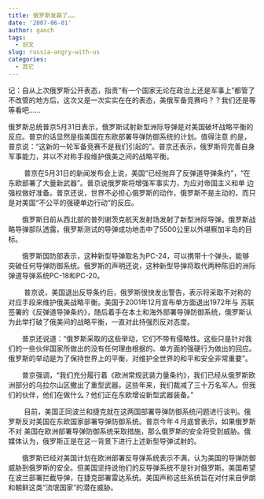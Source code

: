 ```yaml
---
title: 俄罗斯发飙了……
date: '2007-06-01'
author: gaoch
tags:
  - 旧文
slug: russia-angry-with-us
categories:
  - 其它
---
```


记：自从上次俄罗斯公开表态，指责“有一个国家无论在政治上还是军事上”都管了不改管的地方后，这次又是一次实实在在的表态，美俄军备竞赛吗？？我们还是等等看吧……

俄罗斯总统普京5月31日表示，俄罗斯试射新型洲际导弹是对美国破坏战略平衡的反应。普京的话显然是指美国在东欧部署导弹防御系统的计划。值得注意
的是，普京说：“这新的一轮军备竞赛不是我们引起的”。普京还表示，俄罗斯将完善自身军事能力，并以不对称手段维护俄美之间的战略平衡。[](http://news.zgjrw.com/zhuanti/2007032201/)

　
　普京在5月31日的新闻发布会上说，美国“已经抛弃了反弹道导弹条约”，“在东欧部署了大量新武器”。普京说俄罗斯将增强军事实力，为应对帝国主义和单
边强权做好准备。普京还说，世界不必担心俄罗斯的动作，俄罗斯不是主动的，而只是对美国“不公平的强硬单边行动”的反应。

　　俄罗斯日前从西北部的普列谢茨克航天发射场发射了新型洲际导弹。俄罗斯战略导弹部队透露，俄罗斯测试的导弹成功地击中了5500公里以外堪察加半岛的目标。

　　俄罗斯国防部表示，这种新型导弹取名为PC-24，可以携带十个弹头，能够突破任何导弹防御系统。俄罗斯的声明还说，这种新型导弹将取代两种陈旧的洲际弹道导弹系统PC-18和PC-20。

　
　普京说，美国退出反导条约后，俄罗斯很快发出警告，表示将采取不对称的对应手段来维护俄美战略平衡。美国于2001年12月宣布单方面退出1972年与
苏联签署的《反弹道导弹条约》，随后着手在本土和海外部署导弹防御系统，俄罗斯认为此举打破了俄美间的战略平衡，一直对此持强烈反对态度。

　　普京还说道：“俄罗斯采取的这些举动，它们不带有侵略性。这些只是针对我们的一些伙伴国家所做出的没有任何理由根据的、单方面的强硬行为做出的回应。俄罗斯的举动是为了保持世界上的平衡，对维护全世界的和平和安全非常重要”。

　　普京强调，“我们充分履行着《欧洲常规武装力量条约》，我们已经从俄罗斯欧洲部分的乌拉尔山区撤出了重型武器。这些年来，我们裁减了三十万名军人。但我们的伙伴，他们在做什么？他们正在东欧增设新型武器装备。”

　
　目前，美国正同波兰和捷克就在这两国部署导弹防御系统问题进行谈判。俄罗斯反对美国在东欧国家部署导弹防御系统。普京今年４月底曾表示，如果俄罗斯不对
美国在欧洲部署导弹防御系统采取措施，那么俄罗斯的安全将受到威胁。俄媒体认为，俄罗斯正是在这一背景下进行上述新型导弹试射的。

　　俄罗斯已经对美国计划在欧洲部署反导弹系统表示不满，认为美国的导弹防御威胁到俄罗斯的安全。但美国坚持说他们的反导弹系统不是针对俄罗斯。美国希望在波兰部署拦截导弹，在捷克部署雷达系统。美国声称这些系统旨在对付来自伊朗和朝鲜这类“流氓国家”的潜在威胁。
